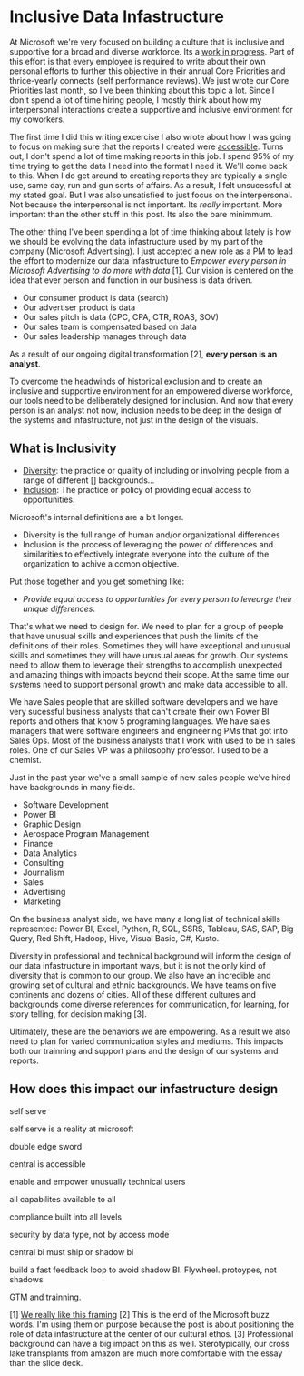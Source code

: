 # Inclusive Data Infastructure

At Microsoft we're very focused on building a culture that is inclusive and supportive for a broad and diverse workforce. Its a [work in progress](https://www.microsoft.com/en-us/diversity/inside-microsoft/default.aspx#coreui-contentrichblock-9se7qru). Part of this effort is that every employee is required to write about their own personal efforts to further this objective in their annual Core Priorities and thrice-yearly connects (self performance reviews). We just wrote our Core Priorities last month, so I've been thinking about this topic a lot. Since I don't spend a lot of time hiring people, I mostly think about how my interpersonal interactions create a supportive and inclusive environment for my coworkers.

The first time I did this writing excercise I also wrote about how I was going to focus on making sure that the reports I created were [accessible](https://datasavvy.me/2018/06/06/power-bi-report-accessibility-checklist/). Turns out, I don't spend a lot of time making reports in this job. I spend 95% of my time trying to get the data I need into the format I need it. We'll come back to this. When I do get around to creating reports they are typically a single use, same day, run and gun sorts of affairs. As a result, I felt unsucessful at my stated goal. But I was also unsatisfied to just focus on the interpersonal. Not because the interpersonal is not important. Its *really* important. More important than the other stuff in this post. Its also the bare minimmum.

The other thing I've been spending a lot of time thinking about lately is how we should be evolving the data infastructure used by my part of the company (Microsoft Advertising). I just accepted a new role as a PM to lead the effort to modernize our data infastructure to *Empower every person in Microsoft Advertising to do more with data* [1]. Our vision is centered on the idea that ever person and function in our business is data driven.

* Our consumer product is data (search)
* Our advertiser product is data
* Our sales pitch is data (CPC, CPA, CTR, ROAS, SOV)
* Our sales team is compensated based on data
* Our sales leadership manages through data

As a result of our ongoing digital transformation [2], **every person is an analyst**.

To overcome the headwinds of historical exclusion and to create an inclusive and supportive environment for an empowered diverse workforce, our tools need to be deliberately designed for inclusion. And now that every person is an analyst not now, inclusion needs to be deep in the design of the systems and  infastructure, not just in the design of the visuals.

## What is Inclusivity

* [Diversity](https://www.bing.com/search?q=diversity): the practice or quality of including or involving people from a range of different [] backgrounds...
* [Inclusion](https://www.bing.com/search?q=inclusion): The practice or policy of providing equal access to opportunities.

Microsoft's internal definitions are a bit longer.

* Diversity is the full range of human and/or organizational differences
* Inclusion is the process of leveraging the power of differences and similarities to effectively integrate everyone into the culture of the organization to achive a comon objective.
  
Put those together and you get something like:

* *Provide equal access to opportunities for every person to levearge their unique differences*.

That's what we need to design for. We need to plan for a group of people that have unusual skills and experiences that push the limits of the definitions of their roles. Sometimes they will have exceptional and unusual skills and sometimes they will have unusual areas for growth. Our systems need to allow them to leverage their strengths to accomplish unexpected and amazing things with impacts beyond their scope. At the same time our systems need to support personal growth and make data accessible to all.

We have Sales people that are skilled software developers and we have very sucessful business analysts that can't create their own Power BI reports and others that know 5 programing languages. We have sales managers that were software engineers and engineering PMs that got into Sales Ops. Most of the business analysts that I work with used to be in sales roles. One of our Sales VP was a philosophy professor. I used to be a chemist.

Just in the past year we've a small sample of new sales people we've hired have backgrounds in many fields.

* Software Development
* Power BI
* Graphic Design
* Aerospace Program Management
* Finance
* Data Analytics
* Consulting
* Journalism
* Sales
* Advertising
* Marketing

On the business analyst side, we have many a long list of technical skills represented: Power BI, Excel, Python, R, SQL, SSRS, Tableau, SAS, SAP, Big Query, Red Shift, Hadoop, Hive, Visual Basic, C#, Kusto.

Diversity in professional and technical background will inform the design of our data infastructure in important ways, but it is not the only kind of diversity that is common to our group. We also have an incredible and growing set of cultural and ethnic backgrounds. We have teams on five continents and dozens of cities. All of these different cultures and backgrounds come diverse references for communication, for learning, for story telling, for decision making [3].

Ultimately, these are the behaviors we are empowering. As a result we also need to plan for varied communication styles and mediums. This impacts both our trainning and support plans and the design of our systems and reports.

## How does this impact our infastructure design

self serve

self serve is a reality at microsoft

double edge sword

central is accessible

enable and empower unusually technical users

all capabilites available to all

compliance built into all levels

security by data type, not by access mode

central bi must ship or shadow bi

build a fast feedback loop to avoid shadow BI. Flywheel. protoypes, not shadows

GTM and trainning.

[1] [We really like this framing](https://www.microsoft.com/en-us/about)
[2] This is the end of the Microsoft buzz words. I'm using them on purpose because the post is about positioning the role of data infastructure at the center of our cultural ethos.
[3] Professional background can have a big impact on this as well. Sterotypically, our cross lake transplants from amazon are much more comfortable with the essay than the slide deck.
